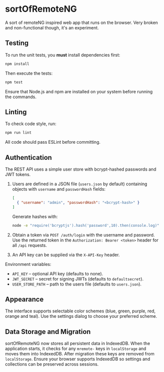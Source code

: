 # sortOfRemoteNG

A sort of remoteNG inspired web app that runs on the browser. Very broken and non-functional though, it's an experiment.

## Testing


To run the unit tests, you **must** install dependencies first:

```bash
npm install
```

Then execute the tests:

```bash
npm test
```

Ensure that Node.js and npm are installed on your system before running the commands.

## Linting

To check code style, run:

```bash
npm run lint
```

All code should pass ESLint before committing.

## Authentication

The REST API uses a simple user store with bcrypt-hashed passwords and JWT tokens.

1. Users are defined in a JSON file (`users.json` by default) containing objects with
   `username` and `passwordHash` fields:

   ```json
   [
     { "username": "admin", "passwordHash": "<bcrypt-hash>" }
   ]
   ```

   Generate hashes with:

   ```bash
   node -e "require('bcryptjs').hash('password',10).then(console.log)"
   ```

2. Obtain a token via `POST /auth/login` with the username and password. Use the
   returned token in the `Authorization: Bearer <token>` header for all `/api`
   requests.

3. An API key can be supplied via the `X-API-Key` header.

Environment variables:

- `API_KEY` – optional API key (defaults to none).
- `JWT_SECRET` – secret for signing JWTs (defaults to `defaultsecret`).
- `USER_STORE_PATH` – path to the users file (defaults to `users.json`).

## Appearance

The interface supports selectable color schemes (blue, green, purple, red, orange and teal). Use the settings dialog to choose your preferred scheme.

## Data Storage and Migration

sortOfRemoteNG now stores all persistent data in IndexedDB. When the application
starts, it checks for any `mremote-` keys in `localStorage` and moves them into
IndexedDB. After migration these keys are removed from `localStorage`.
Ensure your browser supports IndexedDB so settings and collections can be
preserved across sessions.
